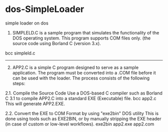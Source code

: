 # dos-SimpleLoader
simple loader on dos 

1. SIMPLELD.C is a sample program that simulates the functionality of the DOS operating system.
This program supports COM files only. (the source code using Borland C (version 3.x).

  bcc simpleld.c

------------------------------------------------------------------------------------------------


2. APP2.C is a simple C program designed to serve as a sample application. The program must be converted into a .COM file before it can be used with the loader. The process consists of the following steps:

2.1. Compile the Source Code
      Use a DOS-based C compiler such as Borland C 3.1 to compile APP2.C into a standard EXE (Executable) file.
          bcc app2.c
      This will generate APP2.EXE.

2.2. Convert the EXE to COM Format by using  "exe2bin" DOS utility
     This is done using tools such as EXE2BIN, or by manually stripping the EXE header (in case of custom or low-level workflows).
        exe2bin app2.exe app2.com
